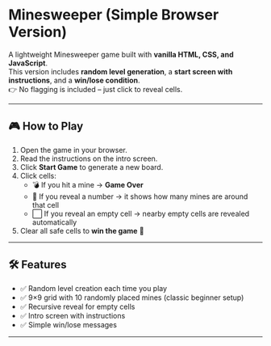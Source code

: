 # Minesweeper (Simple Browser Version)

A lightweight Minesweeper game built with **vanilla HTML, CSS, and JavaScript**.  
This version includes **random level generation**, a **start screen with instructions**, and a **win/lose condition**.  
👉 No flagging is included – just click to reveal cells.

---

## 🎮 How to Play

1. Open the game in your browser.  
2. Read the instructions on the intro screen.  
3. Click **Start Game** to generate a new board.  
4. Click cells:
   - 💣 If you hit a mine → **Game Over**  
   - 🔢 If you reveal a number → it shows how many mines are around that cell  
   - ⬜ If you reveal an empty cell → nearby empty cells are revealed automatically  
5. Clear all safe cells to **win the game** 🎉  

---

## 🛠 Features

- ✅ Random level creation each time you play  
- ✅ 9×9 grid with 10 randomly placed mines (classic beginner setup)  
- ✅ Recursive reveal for empty cells  
- ✅ Intro screen with instructions  
- ✅ Simple win/lose messages  

---
